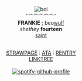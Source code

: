 <div align='center'> 
 <img src='https://files.catbox.moe/u3gi4x.jpg' title='boi'

   <br>︶︶︶︶︶︶<br>
<b>FRANKIE</b> ; beo<ins>wulf</ins><br>
   she<i>they</i>  <b>fourteen </b>
  <br> <a href="https://github.com/FatherGascoigne">saint</a>

<br> <a href="https://lotmsmcr.straw.page/">STRAWPAGE</a> : <a href="https://mychemicalromance.atabook.org/">ATA</a> : <a href="https://rentry.co/frnkieroo">RENTRY</a>
<br><a href="https://linktr.ee/weezerus">LINKTREE</a><br>
<br>
[![spotify-github-profile](https://spotify-github-profile.kittinanx.com/api/view?uid=31svh3j6tbamubnmzunej76fut3q&cover_image=true&theme=natemoo-re&show_offline=true&background_color=121212&interchange=false&bar_color=7a7a7a&bar_color_cover=false)](https://github.com/kittinan/spotify-github-profile)

